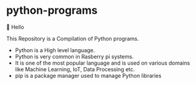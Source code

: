 # python-programs

👋 Hello

This Repository is a Compilation of Python programs. </br>
- Python is a High level language.
- Python is very common in Rasberry pi systems.
- It is one of the most popular language and is used on various domains like Machine Learning, IoT, Data Processing etc.
- pip is a package manager used to manage Python libraries
